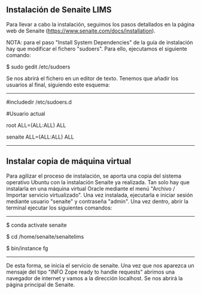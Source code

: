 ## Instalación de Senaite LIMS

Para llevar a cabo la instalación, seguimos los pasos detallados en la página web de Senaite (https://www.senaite.com/docs/installation).

NOTA: para el paso "Install System Dependencies" de la guía de instalación hay que modificar el fichero "sudoers". Para ello, ejecutamos el siguiente comando:

$ sudo gedit /etc/sudoers

Se nos abrirá el fichero en un editor de texto. Tenemos que añadir los usuarios al final, siguiendo este esquema:

-------------------------------
#includedir /etc/sudoers.d

#Usuario actual

root ALL=(ALL:ALL) ALL

senaite ALL=(ALL:ALL) ALL

------------------------------

## Instalar copia de máquina virtual
Para agilizar el proceso de instalación, se aporta una copia del sistema operativo Ubuntu con la instalación Senaite ya realizada. Tan solo hay que instalarla en una máquina virtual Oracle mediante el menú "Archivo / Importar servicio virtualizado". Una vez instalada, ejecutarla e iniciar sesión mediante usuario "senaite" y contraseña "admin". Una vez dentro, abrir la terminal ejecutar los siguientes comandos:

--------------------------------------
$ conda activate senaite

$ cd /home/senaite/senaitelims

$ bin/instance fg

--------------------------------------

De esta forma, se inicia el servicio de senaite. Una vez que nos aparezca un mensaje del tipo "INFO Zope ready to handle requests" abrimos una navegador de internet y vamos a la dirección localhost. Se nos abrirá la página principal de Senaite.

